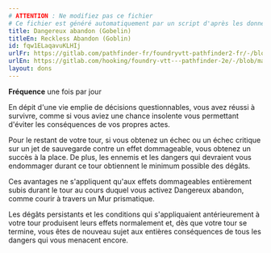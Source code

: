 ```yaml
---
# ATTENTION : Ne modifiez pas ce fichier
# Ce fichier est généré automatiquement par un script d'après les données du module Foundry VTT officiel et de sa traduction
title: Dangereux abandon (Gobelin)
titleEn: Reckless Abandon (Goblin)
id: fqw1ELaqavuKLHIj
urlFr: https://gitlab.com/pathfinder-fr/foundryvtt-pathfinder2-fr/-/blob/master/data/feats/fqw1ELaqavuKLHIj.htm
urlEn: https://gitlab.com/hooking/foundry-vtt---pathfinder-2e/-/blob/master/packs/data/feats.db/reckless-abandon-goblin.json
layout: dons
---
```

**Fréquence** une fois par jour

En dépit d'une vie emplie de décisions questionnables, vous avez réussi à survivre, comme si vous aviez une chance insolente vous permettant d'éviter les conséquences de vos propres actes.

Pour le restant de votre tour, si vous obtenez un échec ou un échec critique sur un jet de sauvegarde contre un effet dommageable, vous obtenez un succès à la place. De plus, les ennemis et les dangers qui devraient vous endommager durant ce tour obtiennent le minimum possible des dégâts.

Ces avantages ne s'appliquent qu'aux effets dommageables entièrement subis durant le tour au cours duquel vous activez Dangereux abandon, comme courir à travers un <a class="entity-link" data-pack="pf2e.spells-srd" data-id="iL6TujgTCtRRa0Y0" draggable="true">Mur prismatique</a>.

Les dégâts persistants et les conditions qui s'appliquaient antérieurement à votre tour produisent leurs effets normalement et, dès que votre tour se termine, vous êtes de nouveau sujet aux entières conséquences de tous les dangers qui vous menacent encore.

